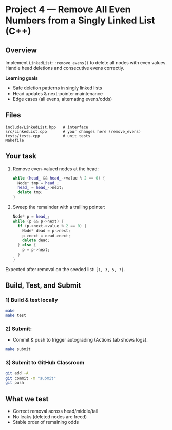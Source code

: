 # Project 4 — Remove All Even Numbers from a Singly Linked List (C++)

## Overview
Implement `LinkedList::remove_evens()` to delete all nodes with even values. Handle head deletions and consecutive evens correctly.

**Learning goals**
- Safe deletion patterns in singly linked lists
- Head updates & next-pointer maintenance
- Edge cases (all evens, alternating evens/odds)

## Files
```
include/LinkedList.hpp   # interface
src/LinkedList.cpp       # your changes here (remove_evens)
tests/tests.cpp          # unit tests
Makefile
```

## Your task
1. Remove even-valued nodes at the head:
   ```cpp
   while (head_ && head_->value % 2 == 0) {
     Node* tmp = head_;
     head_ = head_->next;
     delete tmp;
   }
   ```
2. Sweep the remainder with a trailing pointer:
   ```cpp
   Node* p = head_;
   while (p && p->next) {
     if (p->next->value % 2 == 0) {
       Node* dead = p->next;
       p->next = dead->next;
       delete dead;
     } else {
       p = p->next;
     }
   }
   ```

Expected after removal on the seeded list: `[1, 3, 5, 7]`.

## Build, Test, and Submit

### 1) Build & test locally
```bash
make
make test
```

### 2) Submit:
- Commit & push to trigger autograding (Actions tab shows logs).
```bash
make submit
```

### 3) Submit to GitHub Classroom
```bash
git add -A
git commit -m "submit"
git push
```

## What we test
- Correct removal across head/middle/tail
- No leaks (deleted nodes are freed)
- Stable order of remaining odds
